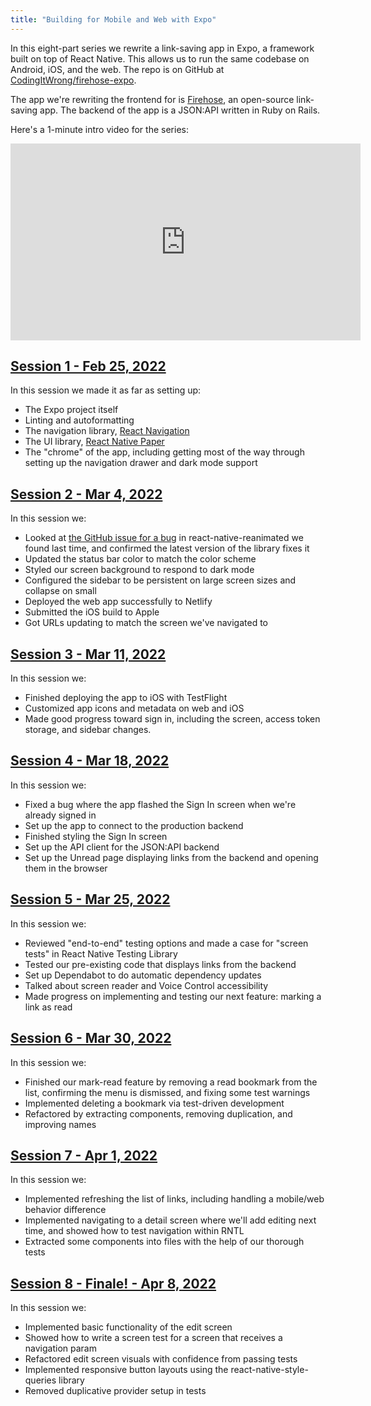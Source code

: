 ```yaml
---
title: "Building for Mobile and Web with Expo"
---
```


In this eight-part series we rewrite a link-saving app in Expo, a framework built on top of React Native. This allows us to run the same codebase on Android, iOS, and the web. The repo is on GitHub at [CodingItWrong/firehose-expo](https://github.com/CodingItWrong/firehose-expo).

The app we're rewriting the frontend for is [Firehose](https://github.com/CodingItWrong/firehose-api), an open-source link-saving app. The backend of the app is a JSON:API written in Ruby on Rails.

Here's a 1-minute intro video for the series:

<iframe width="560" height="315" src="https://www.youtube-nocookie.com/embed/UNGFDVrGQtk" title="YouTube video player" frameborder="0" allow="accelerometer; autoplay; clipboard-write; encrypted-media; gyroscope; picture-in-picture" allowfullscreen></iframe>

## [Session 1 - Feb 25, 2022](https://www.youtube.com/watch?v=VSZEfQx-byg&list=PLXXnezSEtvNPlwbFvG3NzJAW5ikYsG2Lh)

In this session we made it as far as setting up:

- The Expo project itself
- Linting and autoformatting
- The navigation library, [React Navigation](https://reactnavigation.org/)
- The UI library, [React Native Paper](https://reactnativepaper.com/)
- The "chrome" of the app, including getting most of the way through setting up the navigation drawer and dark mode support

## [Session 2 - Mar 4, 2022](https://www.youtube.com/watch?v=utW8qME38mQ&list=PLXXnezSEtvNPlwbFvG3NzJAW5ikYsG2Lh&index=2)

In this session we:

- Looked at [the GitHub issue for a bug](https://github.com/software-mansion/react-native-reanimated/issues/3026) in react-native-reanimated we found last time, and confirmed the latest version of the library fixes it
- Updated the status bar color to match the color scheme
- Styled our screen background to respond to dark mode
- Configured the sidebar to be persistent on large screen sizes and collapse on small
- Deployed the web app successfully to Netlify
- Submitted the iOS build to Apple
- Got URLs updating to match the screen we've navigated to

## [Session 3 - Mar 11, 2022](https://www.youtube.com/watch?v=BNHXwHAec18&list=PLXXnezSEtvNPlwbFvG3NzJAW5ikYsG2Lh&index=3)

In this session we:

- Finished deploying the app to iOS with TestFlight
- Customized app icons and metadata on web and iOS
- Made good progress toward sign in, including the screen, access token storage, and sidebar changes.

## [Session 4 - Mar 18, 2022](https://www.youtube.com/watch?v=qVIAcX7GG0Y&list=PLXXnezSEtvNPlwbFvG3NzJAW5ikYsG2Lh&index=4)

In this session we:

- Fixed a bug where the app flashed the Sign In screen when we're already signed in
- Set up the app to connect to the production backend
- Finished styling the Sign In screen
- Set up the API client for the JSON:API backend
- Set up the Unread page displaying links from the backend and opening them in the browser

## [Session 5 - Mar 25, 2022](https://www.youtube.com/watch?v=wln9_z9LEfU&list=PLXXnezSEtvNPlwbFvG3NzJAW5ikYsG2Lh&index=5)

In this session we:

- Reviewed "end-to-end" testing options and made a case for "screen tests" in React Native Testing Library
- Tested our pre-existing code that displays links from the backend
- Set up Dependabot to do automatic dependency updates
- Talked about screen reader and Voice Control accessibility
- Made progress on implementing and testing our next feature: marking a link as read

## [Session 6 - Mar 30, 2022](https://www.youtube.com/watch?v=xCcZJ7bQFQA&list=PLXXnezSEtvNPlwbFvG3NzJAW5ikYsG2Lh&index=6)

In this session we:

- Finished our mark-read feature by removing a read bookmark from the list, confirming the menu is dismissed, and fixing some test warnings
- Implemented deleting a bookmark via test-driven development
- Refactored by extracting components, removing duplication, and improving names

## [Session 7 - Apr 1, 2022](https://www.youtube.com/watch?v=rQ6zNXlAYHs&list=PLXXnezSEtvNPlwbFvG3NzJAW5ikYsG2Lh&index=7)

In this session we:

- Implemented refreshing the list of links, including handling a mobile/web behavior difference
- Implemented navigating to a detail screen where we'll add editing next time, and showed how to test navigation within RNTL
- Extracted some components into files with the help of our thorough tests

## [Session 8 - Finale! - Apr 8, 2022](https://www.youtube.com/watch?v=2Dd8vtfVmTs&list=PLXXnezSEtvNPlwbFvG3NzJAW5ikYsG2Lh&index=8)

In this session we:

- Implemented basic functionality of the edit screen
- Showed how to write a screen test for a screen that receives a navigation param
- Refactored edit screen visuals with confidence from passing tests
- Implemented responsive button layouts using the react-native-style-queries library
- Removed duplicative provider setup in tests

